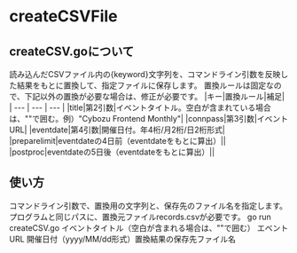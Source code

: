 # createCSVFile

## createCSV.goについて
読み込んだCSVファイル内の{keyword}文字列を、コマンドライン引数を反映した結果をもとに置換して、指定ファイルに保存します。
置換ルールは固定なので、下記以外の置換が必要な場合は、修正が必要です。
|キー|置換ルール|補足|
| --- | --- | --- |
|title|第2引数|イベントタイトル。空白が含まれている場合は、""で囲む。例）"Cybozu Frontend Monthly"|
|connpass|第3引数|イベントURL|
|eventdate|第4引数|開催日付。年4桁/月2桁/日2桁形式|
|preparelimit|eventdateの4日前（eventdateをもとに算出）||
|postproc|eventdateの5日後（eventdateをもとに算出）||

## 使い方
コマンドライン引数で、置換用の文字列と、保存先のファイル名を指定します。
プログラムと同じパスに、置換元ファイルrecords.csvが必要です。
go run createCSV.go イベントタイトル（空白が含まれる場合は、""で囲む） エベントURL 開催日付（yyyy/MM/dd形式）置換結果の保存先ファイル名